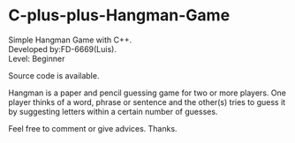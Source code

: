 # C-plus-plus-Hangman-Game
Simple Hangman Game with C++.\
Developed by:FD-6669(Luis).\
Level: Beginner

Source code is available.

Hangman is a paper and pencil guessing game for two or more players.
One player thinks of a word, phrase or sentence and the other(s) tries to guess it by suggesting letters within a certain number of guesses.

Feel free to comment or give advices. 
Thanks.
